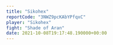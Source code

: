```yaml
---
title: "Sikohex"
reportCode: "3NWZ9pcKAbYPfqxC"
player: "Sikohex"
fight: "Shade of Aran"
date: 2021-10-08T19:17:48.190000+00:00
---
```

